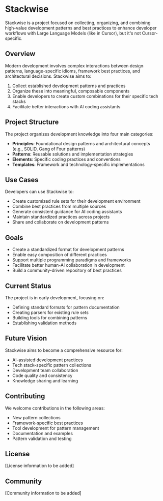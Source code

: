 # Stackwise

Stackwise is a project focused on collecting, organizing, and combining high-value development patterns and best practices to enhance developer workflows with Large Language Models (like in Cursor), but it's not Cursor-specific.

## Overview

Modern development involves complex interactions between design patterns, language-specific idioms, framework best practices, and architectural decisions. Stackwise aims to:

1. Collect established development patterns and practices
2. Organize these into meaningful, composable components
3. Enable developers to create custom combinations for their specific tech stacks
4. Facilitate better interactions with AI coding assistants

## Project Structure

The project organizes development knowledge into four main categories:

- **Principles**: Foundational design patterns and architectural concepts (e.g., SOLID, Gang of Four patterns)
- **Patterns**: Reusable solutions and implementation strategies
- **Elements**: Specific coding practices and conventions
- **Templates**: Framework and technology-specific implementations

## Use Cases

Developers can use Stackwise to:

- Create customized rule sets for their development environment
- Combine best practices from multiple sources
- Generate consistent guidance for AI coding assistants
- Maintain standardized practices across projects
- Share and collaborate on development patterns

## Goals

- Create a standardized format for development patterns
- Enable easy composition of different practices
- Support multiple programming paradigms and frameworks
- Facilitate better human-AI collaboration in development
- Build a community-driven repository of best practices

## Current Status

The project is in early development, focusing on:

- Defining standard formats for pattern documentation
- Creating parsers for existing rule sets
- Building tools for combining patterns
- Establishing validation methods

## Future Vision

Stackwise aims to become a comprehensive resource for:

- AI-assisted development practices
- Tech stack-specific pattern collections
- Development team collaboration
- Code quality and consistency
- Knowledge sharing and learning

## Contributing

We welcome contributions in the following areas:

- New pattern collections
- Framework-specific best practices
- Tool development for pattern management
- Documentation and examples
- Pattern validation and testing

## License

[License information to be added]

## Community

[Community information to be added]
